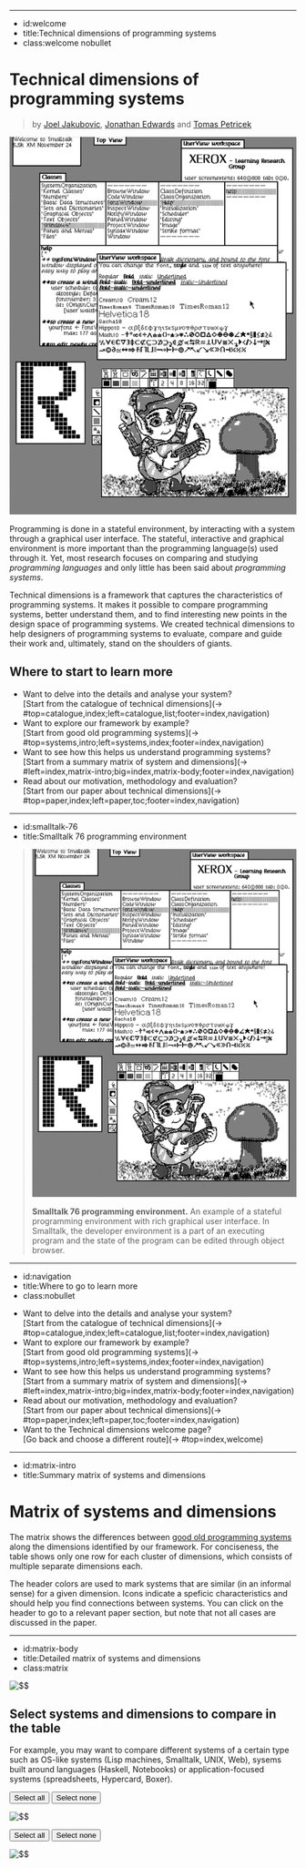 ----------------------------------------------------------------------------------------------------
- id:welcome
- title:Technical dimensions of programming systems
- class:welcome nobullet

# Technical dimensions of programming systems

> by [Joel Jakubovic](https://programmingmadecomplicated.wordpress.com/), [Jonathan Edwards](https://alarmingdevelopment.org/) and [Tomas Petricek](https://tomasp.net)

[![A screenshot of the Smalltalk 76 programming environment](img/smalltalk-76.png)](#image=index,smalltalk-76)

Programming is done in a stateful environment, by interacting with a system through a
graphical user interface. The stateful, interactive and graphical environment is more
important than the programming language(s) used through it. Yet, most research focuses on comparing and 
studying _programming languages_ and only little has been said about _programming systems_.

Technical dimensions is a framework that captures the characteristics of programming
systems. It makes it possible to compare programming systems, better understand them, 
and to find interesting new points in the design space of programming systems.
We created technical dimensions to help designers of programming systems to evaluate,
compare and guide their work and, ultimately, stand on the shoulders of giants.

## Where to start to learn more

- Want to delve into the details and analyse your system?  
  [Start from the catalogue of technical dimensions](-> #top=catalogue,index;left=catalogue,list;footer=index,navigation)
- Want to explore our framework by example?  
  [Start from good old programming systems](-> #top=systems,intro;left=systems,index;footer=index,navigation)
- Want to see how this helps us understand programming systems?  
  [Start from a summary matrix of system and dimensions](-> #left=index,matrix-intro;big=index,matrix-body;footer=index,navigation)
- Read about our motivation, methodology and evaluation?  
  [Start from our paper about technical dimensions](-> #top=paper,index;left=paper,toc;footer=index,navigation)

----------------------------------------------------------------------------------------------------
- id:smalltalk-76
- title:Smalltalk 76 programming environment

> ![A screenshot of the Smalltalk 76 programming environment](img/smalltalk-76.png)
> 
> **Smalltalk 76 programming environment.** An example of a stateful programming environment with 
> rich graphical user interface. In Smalltalk, the developer environment is a part of an executing 
> program and the state of the program can be edited through object browser. 

----------------------------------------------------------------------------------------------------
- id:navigation
- title:Where to go to learn more
- class:nobullet

<div>

- Want to delve into the details and analyse your system?  
  [Start from the catalogue of technical dimensions](-> #top=catalogue,index;left=catalogue,list;footer=index,navigation)
- Want to explore our framework by example?  
  [Start from good old programming systems](-> #top=systems,intro;left=systems,index;footer=index,navigation)
- Want to see how this helps us understand programming systems?  
  [Start from a summary matrix of system and dimensions](-> #left=index,matrix-intro;big=index,matrix-body;footer=index,navigation)
- Read about our motivation, methodology and evaluation?  
  [Start from our paper about technical dimensions](-> #top=paper,index;left=paper,toc;footer=index,navigation)
- Want to the Technical dimensions welcome page?  
  [Go back and choose a different route](-> #top=index,welcome)

</div>

----------------------------------------------------------------------------------------------------
- id:matrix-intro
- title:Summary matrix of systems and dimensions

# Matrix of systems and dimensions

The matrix shows the differences between [good old programming systems](#top=systems,intro;left=systems,index;footer=index,navigation) 
along the dimensions identified by our framework. For conciseness, the table shows only one 
row for each cluster of dimensions, which consists of multiple separate dimensions each.

The header colors are used to mark systems that are similar (in an informal sense) 
for a given dimension. Icons indicate a speficic characteristics and should help you
find connections between systems. You can click on the header to go to a relevant 
paper section, but note that not all cases are discussed in the paper. 

----------------------------------------------------------------------------------------------------
- id:matrix-body
- title:Detailed matrix of systems and dimensions
- class:matrix

![$$](matrix-table)

## Select systems and dimensions to compare in the table

<div class="matrix-footer">

For example, you may want to compare different systems of a certain type such as
OS-like systems (Lisp machines, Smalltalk, UNIX, Web),
sysems built around languages (Haskell, Notebooks) 
or application-focused systems (spreadsheets, Hypercard, Boxer).

</div>
<div class="checksgroup">
<div class="checks">

<p>
<button onclick="[...document.getElementsByClassName('csys')].forEach(function(e) { e.checked=true; if (e.onchange) e.onchange(); });">Select all</button> 
<button onclick="[...document.getElementsByClassName('csys')].forEach(function(e) { e.checked=false; if (e.onchange) e.onchange(); });">Select none</button> 
</p>

![$$](matrix-syschecks)

</div>
<div class="checks">

<p>
<button onclick="[...document.getElementsByClassName('cdim')].forEach(function(e) { e.checked=true; if (e.onchange) e.onchange(); });">Select all</button> 
<button onclick="[...document.getElementsByClassName('cdim')].forEach(function(e) { e.checked=false; if (e.onchange) e.onchange(); });">Select none</button> 
</p>

![$$](matrix-dimchecks)

</div>
</div>
